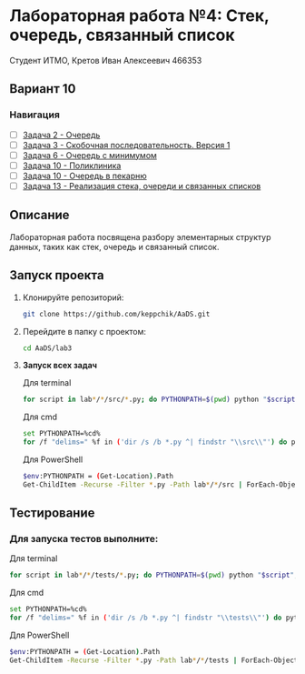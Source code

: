 # Лабораторная работа №4: Стек, очередь, связанный список

Студент ИТМО, Кретов Иван Алексеевич 466353
## Вариант 10
### Навигация

- [ ] [Задача 2 - Очередь](task2)
- [ ] [Задача 3 - Скобочная последовательность. Версия 1](task3)
- [ ] [Задача 6 - Очередь с минимумом](task6)
- [ ] [Задача 10 - Поликлиника](task9)
- [ ] [Задача 10 - Очередь в пекарню](task10)
- [ ] [Задача 13 - Реализация стека, очереди и связанных списков](task13)

## Описание
Лабораторная работа посвящена разбору элементарных структур данных, таких как стек, очередь и связанный список.

## Запуск проекта
1. Клонируйте репозиторий:
   ```bash
   git clone https://github.com/keppchik/AaDS.git
   ```
2. Перейдите в папку с проектом:
   ```bash
   cd AaDS/lab3
   ```
3. **Запуск всех задач**

   Для terminal
   ```bash
   for script in lab*/*/src/*.py; do PYTHONPATH=$(pwd) python "$script"; done
   ```
   Для cmd
   ```bash
   set PYTHONPATH=%cd%
   for /f "delims=" %f in ('dir /s /b *.py ^| findstr "\\src\\"') do python "%f"
   ```
   Для PowerShell
   ```bash
   $env:PYTHONPATH = (Get-Location).Path
   Get-ChildItem -Recurse -Filter *.py -Path lab*/*/src | ForEach-Object { python $_.FullName }
   ```

## Тестирование
### Для запуска тестов выполните:

 Для terminal
   ```bash
   for script in lab*/*/tests/*.py; do PYTHONPATH=$(pwd) python "$script"; done
   ```
   Для cmd
   ```bash
   set PYTHONPATH=%cd%
   for /f "delims=" %f in ('dir /s /b *.py ^| findstr "\\tests\\"') do python "%f"
   ```
   Для PowerShell
   ```bash
   $env:PYTHONPATH = (Get-Location).Path
   Get-ChildItem -Recurse -Filter *.py -Path lab*/*/tests | ForEach-Object { python $_.FullName }
   ```
